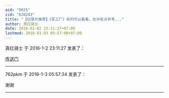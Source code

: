 ```yaml
---
aid: "9025"
zid: "628243"
title: "【纪录片推荐】《军工厂》系列可以看看，也许有点参考..."
author: 真红骑士
date: 2016-01-02 23:11:27+07:00
lastmod: 2016-01-03 05:57:00+07:00
---
```


真红骑士 于 2016-1-2 23:11:27 发表了：

[传送门](http://space.bilibili.com/258352/#!/video/0/军工厂/1)

---

762pkm 于 2016-1-3 05:57:34 发表了：

谢谢

---
